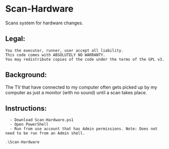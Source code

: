# Scan-Hardware
Scans system for hardware changes.

## Legal:
	You the executor, runner, user accept all liability.
	This code comes with ABSOLUTELY NO WARRANTY.
	You may redistribute copies of the code under the terms of the GPL v3.

## Background:
The TV that have connected to my computer often gets picked up by my computer as just a monitor (with no sound) until a scan takes place.

## Instructions:
	  - Download Scan-Hardware.ps1
	  - Open PowerShell
	  - Run from use account that has Admin permissions. Note: Does not need to be run from an Admin shell.
```powershell
.\Scan-Hardware
```